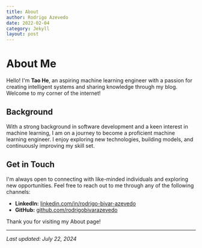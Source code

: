 ```yaml
---
title: About
author: Rodrigo Azevedo
date: 2022-02-04
category: Jekyll
layout: post
---
```


# About Me

Hello! I'm **Tao He**, an aspiring machine learning engineer with a passion for creating intelligent systems and sharing knowledge through my blog. Welcome to my corner of the internet!

## Background

With a strong background in software development and a keen interest in machine learning, I am on a journey to become a proficient machine learning engineer. I enjoy exploring new technologies, building models, and continuously improving my skill set.


## Get in Touch

I'm always open to connecting with like-minded individuals and exploring new opportunities. Feel free to reach out to me through any of the following channels:

- **LinkedIn:** [linkedin.com/in/rodrigo-bivar-azevedo](https://www.linkedin.com/in/rodrigo-bivar-azevedo/)
- **GitHub:** [github.com/rodrigobivarazevedo](https://github.com/rodrigobivarazevedo)


Thank you for visiting my About page!

---

*Last updated: July 22, 2024*
